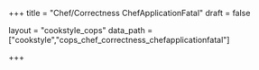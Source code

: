 +++
title = "Chef/Correctness ChefApplicationFatal"
draft = false

layout = "cookstyle_cops"
data_path = ["cookstyle","cops_chef_correctness_chefapplicationfatal"]

+++

<!-- The content of this page is automatically generated from the
cops_chef_correctness_chefapplicationfatal.yml file in github.com/chef/cookstyle/blob/master/docs-chef-io/data/cookstyle/. -->

